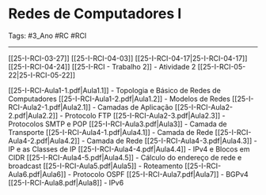 # Redes de Computadores I

Tags: #3_Ano #RC #RCI

---

[[25-I-RCI-03-27]]
[[25-I-RCI-04-03]]
[[25-I-RCI-04-17|25-I-RCI-04-17]]
[[25-I-RCI-04-24]]
[[25-I-RCI - Trabalho 2]] - Atividade 2
[[25-I-RCI-05-22|25-I-RCI-05-22]]

[[25-I-RCI-Aula1-1.pdf|Aula1.1]] - Topologia e Básico de Redes de Computadores
[[25-I-RCI-Aula1-2.pdf|Aula1.2]] - Modelos de Redes
[[25-I-RCI-Aula2-1.pdf|Aula2.1]] - Camadas de Aplicação
[[25-I-RCI-Aula2-2.pdf|Aula2.2]] - Protocolo FTP
[[25-I-RCI-Aula2-3.pdf|Aula2.3]] - Protocolos SMTP e POP
[[25-I-RCI-Aula3.pdf|Aula3]] - Camada de Transporte
[[25-I-RCI-Aula4-1.pdf|Aula4.1]] - Camada de Rede
[[25-I-RCI-Aula4-2.pdf|Aula4.2]] - Camada de Rede
[[25-I-RCI-Aula4-3.pdf|Aula4.3]] - IP e as Classes de IP
[[25-I-RCI-Aula4-4.pdf|Aula4.4]] - IPv4 e Blocos em CIDR
[[25-I-RCI-Aula4-5.pdf|Aula4.5]] - Cálculo do endereço de rede e broadcast
[[25-I-RCI-Aula5.pdf|Aula5]] - Roteamento
[[25-I-RCI-Aula6.pdf|Aula6]] - Protocolo OSPF
[[25-I-RCI-Aula7.pdf|Aula7]] - BGPv4
[[25-I-RCI-Aula8.pdf|Aula8]] - IPv6